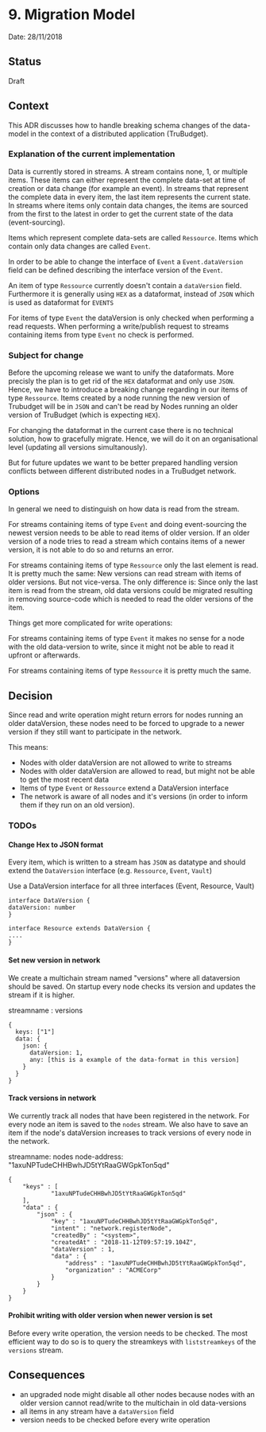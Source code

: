 # 9. Migration Model

Date: 28/11/2018

## Status

Draft

## Context

This ADR discusses how to handle breaking schema changes of the data-model in the context of a distributed application (TruBudget).

### Explanation of the current implementation
Data is currently stored in streams. A stream contains none, 1, or multiple items. These items can either represent the complete data-set at time of creation or data change (for example an event). In streams that represent the complete data in every item, the last item represents the current state. In streams where items only contain data changes, the items are sourced from the first to the latest in order to get the current state of the data (event-sourcing).

Items which represent complete data-sets are called `Ressource`. Items which contain only data changes are called `Event`.

In order to be able to change the interface of `Event` a `Event.dataVersion` field can be defined describing the interface version of the `Event`.

An item of type `Ressource` currently doesn't contain a `dataVersion` field. Furthermore it is generally using `HEX` as a dataformat, instead of `JSON` which is used as dataformat for `EVENTS` 

For items of type `Event` the dataVersion is only checked when performing a read requests. When performing a write/publish request to streams containing items from type `Event` no check is performed.

### Subject for change
Before the upcoming release we want to unify the dataformats. More precisly the plan is to get rid of the `HEX` dataformat and only use `JSON`. Hence, we have to introduce a breaking change regarding in our items of type `Ressource`. Items created by a node running the new version of Trubudget will be in `JSON` and can't be read by Nodes running an older version of TruBudget (which is expecting `HEX`).

For changing the dataformat in the current case there is no technical solution, how to gracefully migrate. Hence, we will do it on an organisational level (updating all versions simultanously).

But for future updates we want to be better prepared handling version conflicts between different distributed nodes in a TruBudget network.

### Options
In general we need to distinguish on how data is read from the stream.

For streams containing items of type `Event` and doing event-sourcing the newest version needs to be able to read items of older version. If an older version of a node tries to read a stream which contains items of a newer version, it is not able to do so and returns an error.

For streams containing items of type `Ressource` only the last element is read. It is pretty much the same: New versions can read stream with items of older versions. But not vice-versa. The only difference is: Since only the last item is read from the stream, old data versions could be migrated resulting in removing source-code which is needed to read the older versions of the item.

Things get more complicated for write operations:

For streams containing items of type `Event` it makes no sense for a node with the old data-version to write, since it might not be able to read it upfront or afterwards.

For streams containing items of type `Ressource` it is pretty much the same.

## Decision
Since read and write operation might return errors for nodes running an older dataVersion, these nodes need to be forced to upgrade to a newer version if they still want to participate in the network.

This means:
* Nodes with older dataVersion are not allowed to write to streams
* Nodes with older dataVersion are allowed to read, but might not be able to get the most recent data
* Items of type `Event` or `Ressource` extend a DataVersion interface
* The network is aware of all nodes and it's versions (in order to inform them if they run on an old version).

### TODOs


#### Change Hex to JSON format
Every item, which is written to a stream has `JSON` as datatype and should extend the `DataVersion` interface (e.g. `Ressource`, `Event`, `Vault`)

Use a DataVersion interface for all three interfaces (Event, Resource, Vault)
````
interface DataVersion {
dataVersion: number
}

interface Resource extends DataVersion {
....
}

````

#### Set new version in network
We create a multichain stream named "versions" where all dataversion should be saved. On startup every node checks its version and updates the stream if it is higher.

streamname : versions
````
{
  keys: ["1"]
  data: {
    json: {
      dataVersion: 1,
      any: [this is a example of the data-format in this version]
    }
  }
}
````

#### Track versions in network
We currently track all nodes that have been registered in the network. For every node an item is saved to the `nodes` stream. We also have to save an item if the node's dataVersion increases to track versions of every node in the network.

streamname: nodes
node-address: "1axuNPTudeCHHBwhJD5tYtRaaGWGpkTon5qd"
````
{
    "keys" : [
            "1axuNPTudeCHHBwhJD5tYtRaaGWGpkTon5qd"
    ],
    "data" : {
        "json" : {
            "key" : "1axuNPTudeCHHBwhJD5tYtRaaGWGpkTon5qd",
            "intent" : "network.registerNode",
            "createdBy" : "<system>",
            "createdAt" : "2018-11-12T09:57:19.104Z",
            "dataVersion" : 1,
            "data" : {
                "address" : "1axuNPTudeCHHBwhJD5tYtRaaGWGpkTon5qd",
                "organization" : "ACMECorp"
            }
        }
    }
}
````


#### Prohibit writing with older version when newer version is set
Before every write operation, the version needs to be checked. The most efficient way to do so is to query the streamkeys with `liststreamkeys` of the `versions` stream.


## Consequences
- an upgraded node might disable all other nodes because nodes with an older version cannot read/write to the multichain in old data-versions
- all items in any stream have a `dataVersion` field
- version needs to be checked before every write operation
